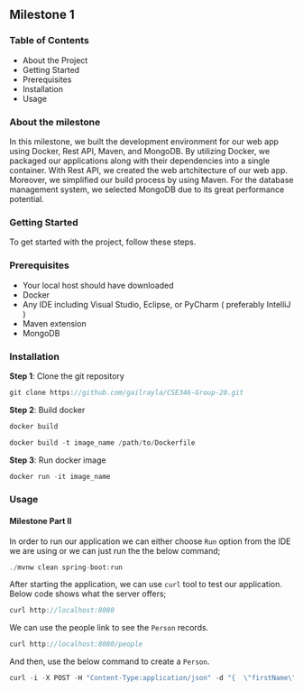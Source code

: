 ## Milestone 1

### Table of Contents
* About the Project
* Getting Started
* Prerequisites
* Installation
* Usage

### About the milestone
In this milestone, we built the development environment for our web app using Docker, Rest API, Maven, and MongoDB. By utilizing Docker, we packaged our applications along with their dependencies into a single container. With Rest API, we created the web artchitecture of our web app. Moreover, we simplified our build process by using Maven. For the database management system, we selected MongoDB due to its great performance potential.

### Getting Started
To get started with the project, follow these steps.

### Prerequisites
* Your local host should have downloaded
* Docker 
* Any IDE including Visual Studio, Eclipse, or PyCharm ( preferably IntelliJ )
* Maven extension
* MongoDB

### Installation

**Step 1**: Clone the git repository 

```javascript
git clone https://github.com/gailrayla/CSE346-Group-20.git
```

**Step 2**: Build docker 

```javascript
docker build
```
```javascript
docker build -t image_name /path/to/Dockerfile
```

**Step 3**: Run docker image

```javascript
docker run -it image_name
```


### Usage
#### Milestone Part II
In order to run our application we can either choose `Run` option from the IDE we are using or we can just run the the below command;
```javascript
./mvnw clean spring-boot:run
```

After starting the application, we can use `curl` tool to test our application.
Below code shows what the server offers;
```javascript
curl http://localhost:8080
```
We can use the people link to see the `Person` records.
```javascript
curl http://localhost:8080/people
```
And then, use the below command to create a `Person`.
```javascript
curl -i -X POST -H "Content-Type:application/json" -d "{  \"firstName\" : \"Frodo\",  \"lastName\" : \"Baggins\" }" http://localhost:8080/people
```
